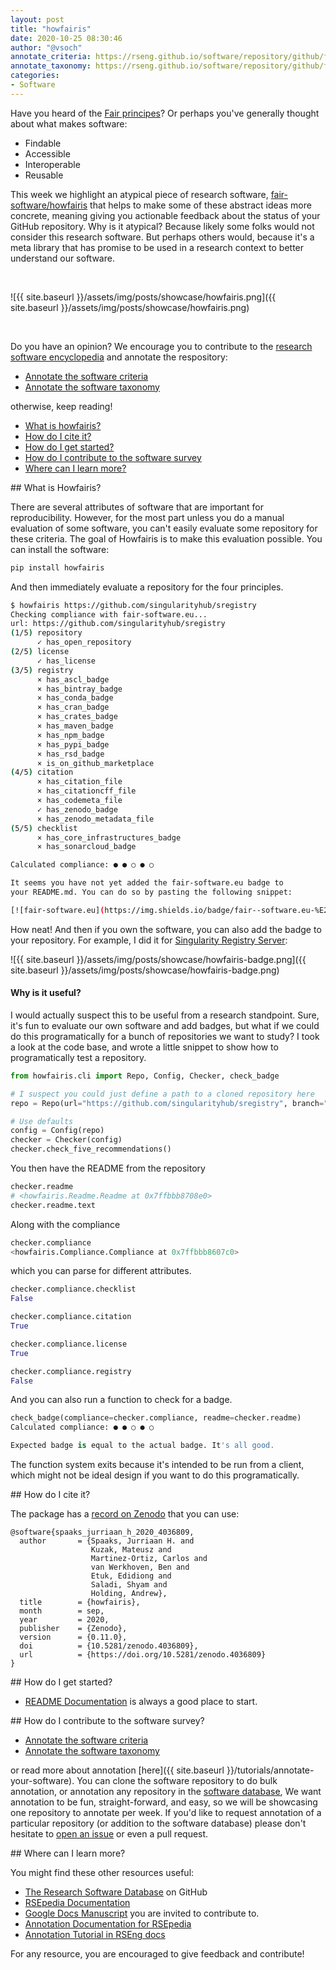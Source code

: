 ```yaml
---
layout: post
title: "howfairis"
date: 2020-10-25 08:30:46
author: "@vsoch"
annotate_criteria: https://rseng.github.io/software/repository/github/fair-software/howfairis/annotate-criteria/
annotate_taxonomy: https://rseng.github.io/software/repository/github/fair-software/howfairis/annotate-taxonomy/
categories:
- Software
---
```


Have you heard of the [Fair principes](https://www.go-fair.org/fair-principles/)? 
Or perhaps you've generally thought about what makes software:

- Findable
- Accessible
- Interoperable
- Reusable

This week we highlight an atypical piece of research software, <a href="https://github.com/fair-software/howfairis" target="_blank">fair-software/howfairis</a> that helps to make some of these abstract ideas more concrete, meaning giving you actionable feedback about the status of your GitHub repository. Why is it atypical? Because likely some folks would
not consider this research software. But perhaps others would, because it's a meta library that has promise to be used
in a research context to better understand our software.

<br>

![{{ site.baseurl }}/assets/img/posts/showcase/howfairis.png]({{ site.baseurl }}/assets/img/posts/showcase/howfairis.png)

<br>

Do you have an opinion? We encourage you to contribute to the [research software encyclopedia](https://rseng.github.io/rse/tutorials/annotation/) and annotate the respository:

<ul>
<li><a href="{{ page.annotate_criteria }}" target="_blank">Annotate the software criteria</a></li>
<li><a href="{{ page.annotate_taxonomy }}" target="_blank">Annotate the software taxonomy</a></li>
</ul>

otherwise, keep reading!

<!--more--> 

 - [What is howfairis?](#what-is)
 - [How do I cite it?](#cite)
 - [How do I get started?](#getting-started)
 - [How do I contribute to the software survey](#contribute)
 - [Where can I learn more?](#learn-more)


<a id="what-is">
## What is Howfairis?

There are several attributes of software that are important for reproducibility.
However, for the most part unless you do a manual evaluation of some software, you
can't easily evaluate some repository for these criteria. The goal of Howfairis is to
make this evaluation possible. You can install the software:

```bash
pip install howfairis
```

And then immediately evaluate a repository for the four principles.

```bash
$ howfairis https://github.com/singularityhub/sregistry
Checking compliance with fair-software.eu...
url: https://github.com/singularityhub/sregistry
(1/5) repository
      ✓ has_open_repository
(2/5) license
      ✓ has_license
(3/5) registry
      × has_ascl_badge
      × has_bintray_badge
      × has_conda_badge
      × has_cran_badge
      × has_crates_badge
      × has_maven_badge
      × has_npm_badge
      × has_pypi_badge
      × has_rsd_badge
      × is_on_github_marketplace
(4/5) citation
      × has_citation_file
      × has_citationcff_file
      × has_codemeta_file
      ✓ has_zenodo_badge
      × has_zenodo_metadata_file
(5/5) checklist
      × has_core_infrastructures_badge
      × has_sonarcloud_badge

Calculated compliance: ● ● ○ ● ○

It seems you have not yet added the fair-software.eu badge to
your README.md. You can do so by pasting the following snippet:

[![fair-software.eu](https://img.shields.io/badge/fair--software.eu-%E2%97%8F%20%20%E2%97%8F%20%20%E2%97%8B%20%20%E2%97%8F%20%20%E2%97%8B-orange)](https://fair-software.eu)
```

How neat! And then if you own the software, you can also add the badge to your repository.
For example, I did it for [Singularity Registry Server](https://github.com/singularityhub/sregistry):

![{{ site.baseurl }}/assets/img/posts/showcase/howfairis-badge.png]({{ site.baseurl }}/assets/img/posts/showcase/howfairis-badge.png)


#### Why is it useful?

I would actually suspect this to be useful from a research standpoint. Sure, it's fun 
to evaluate our own software and add badges, but what if we could do this programatically
for a bunch of repositories we want to study? I took a look at the code base, and wrote a little
snippet to show how to programatically test a repository.

```python
from howfairis.cli import Repo, Config, Checker, check_badge

# I suspect you could just define a path to a cloned repository here
repo = Repo(url="https://github.com/singularityhub/sregistry", branch="master", path=None)

# Use defaults
config = Config(repo)
checker = Checker(config)
checker.check_five_recommendations()
```

You then have the README from the repository

```python
checker.readme
# <howfairis.Readme.Readme at 0x7ffbbb8708e0>
checker.readme.text
```

Along with the compliance 

```python
checker.compliance
<howfairis.Compliance.Compliance at 0x7ffbbb8607c0>
```

which you can parse for different attributes.

```python
checker.compliance.checklist
False

checker.compliance.citation
True

checker.compliance.license
True

checker.compliance.registry
False
```

And you can also run a function to check for a badge.

```python
check_badge(compliance=checker.compliance, readme=checker.readme)
Calculated compliance: ● ● ○ ● ○

Expected badge is equal to the actual badge. It's all good.
```

The function system exits because it's intended to be run from a client, which
might not be ideal design if you want to do this programatically.

<a id="cite">
## How do I cite it?

The package has a <a href="https://zenodo.org/record/4036809#.X5XQJK5ME5k" target="_blank">record on Zenodo</a> that you can use:

```
@software{spaaks_jurriaan_h_2020_4036809,
  author       = {Spaaks, Jurriaan H. and
                  Kuzak, Mateusz and
                  Martinez-Ortiz, Carlos and
                  van Werkhoven, Ben and
                  Etuk, Edidiong and
                  Saladi, Shyam and
                  Holding, Andrew},
  title        = {howfairis},
  month        = sep,
  year         = 2020,
  publisher    = {Zenodo},
  version      = {0.11.0},
  doi          = {10.5281/zenodo.4036809},
  url          = {https://doi.org/10.5281/zenodo.4036809}
}
```

<a id="getting-started">
## How do I get started?
 
 - [README Documentation](https://github.com/fair-software/howfairis#howfairis) is always a good place to start.

<a id="contribute">
## How do I contribute to the software survey?

<ul>
  <li><a href="{{ page.annotate_criteria }}" target="_blank">Annotate the software criteria</a></li>
  <li><a href="{{ page.annotate_taxonomy }}" target="_blank">Annotate the software taxonomy</a></li>
</ul>

or read more about annotation [here]({{ site.baseurl }}/tutorials/annotate-your-software). You can clone the software repository to do
bulk annotation, or annotation any repository in the <a href="https://rseng.github.io/software/" target="_blank">software database</a>,
We want annotation to be fun, straight-forward, and easy, so we will be showcasing one repository to annotate per week.
If you'd like to request annotation of a particular repository (or addition to the software database)
please don't hesitate to [open an issue](https://github.com/rseng/software/issues) or even a pull request.

<a id="learn-more">
## Where can I learn more?

You might find these other resources useful:

 - [The Research Software Database](https://github.com/rseng/software) on GitHub
 - [RSEpedia Documentation](https://rseng.github.io/rse)
 - [Google Docs Manuscript](https://docs.google.com/document/d/1wDb0udH9OrFWrMBsAVb8RrUMCKKRHoyEep7yveJ1d0k/edit) you are invited to contribute to.
 - [Annotation Documentation for RSEpedia](https://rseng.github.io/rse/tutorials/annotation/)
 - [Annotation Tutorial in RSEng docs](https://rseng.github.io/rse/tutorials/annotation/)

For any resource, you are encouraged to give feedback and contribute!

